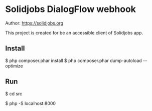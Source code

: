 # Solidjobs DialogFlow webhook

Author: https://solidjobs.org

This project is created for be an accessible client of Solidjobs app.

## Install

$ php composer.phar install
$ php composer.phar dump-autoload --optimize

## Run

$ cd src

$ php -S localhost:8000
